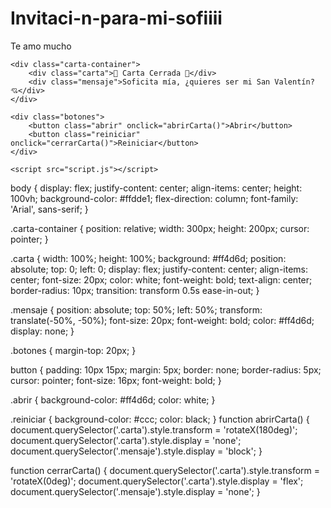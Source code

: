 # Invitaci-n-para-mi-sofiiii
Te amo mucho 
<!DOCTYPE html>
<html lang="es">
<head>
    <meta charset="UTF-8">
    <meta name="viewport" content="width=device-width, initial-scale=1.0">
    <title>Invitación de San Valentín</title>
    <link rel="stylesheet" href="style.css">
</head>
<body>

    <div class="carta-container">
        <div class="carta">💌 Carta Cerrada 💌</div>
        <div class="mensaje">Soficita mía, ¿quieres ser mi San Valentín? 💘</div>
    </div>

    <div class="botones">
        <button class="abrir" onclick="abrirCarta()">Abrir</button>
        <button class="reiniciar" onclick="cerrarCarta()">Reiniciar</button>
    </div>

    <script src="script.js"></script>
</body>
</html>
body {
    display: flex;
    justify-content: center;
    align-items: center;
    height: 100vh;
    background-color: #ffdde1;
    flex-direction: column;
    font-family: 'Arial', sans-serif;
}

.carta-container {
    position: relative;
    width: 300px;
    height: 200px;
    cursor: pointer;
}

.carta {
    width: 100%;
    height: 100%;
    background: #ff4d6d;
    position: absolute;
    top: 0;
    left: 0;
    display: flex;
    justify-content: center;
    align-items: center;
    font-size: 20px;
    color: white;
    font-weight: bold;
    text-align: center;
    border-radius: 10px;
    transition: transform 0.5s ease-in-out;
}

.mensaje {
    position: absolute;
    top: 50%;
    left: 50%;
    transform: translate(-50%, -50%);
    font-size: 20px;
    font-weight: bold;
    color: #ff4d6d;
    display: none;
}

.botones {
    margin-top: 20px;
}

button {
    padding: 10px 15px;
    margin: 5px;
    border: none;
    border-radius: 5px;
    cursor: pointer;
    font-size: 16px;
    font-weight: bold;
}

.abrir {
    background-color: #ff4d6d;
    color: white;
}

.reiniciar {
    background-color: #ccc;
    color: black;
}
function abrirCarta() {
    document.querySelector('.carta').style.transform = 'rotateX(180deg)';
    document.querySelector('.carta').style.display = 'none';
    document.querySelector('.mensaje').style.display = 'block';
}

function cerrarCarta() {
    document.querySelector('.carta').style.transform = 'rotateX(0deg)';
    document.querySelector('.carta').style.display = 'flex';
    document.querySelector('.mensaje').style.display = 'none';
}

